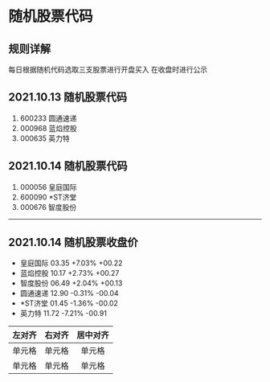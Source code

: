 # 随机股票代码
## 规则详解
每日根据随机代码选取三支股票进行开盘买入
在收盘时进行公示
## 2021.10.13 随机股票代码
1. 600233  圆通速递
1. 000968  蓝焰控股
1. 000635  英力特
## 2021.10.14 随机股票代码
1. 000056  皇庭国际
1. 600090  *ST济堂
1. 000676  智度股份
***
## 2021.10.14 随机股票收盘价
* 皇庭国际 03.35 +7.03% +00.22
* 蓝焰控股 10.17 +2.73% +00.27
* 智度股份 06.49 +2.04% +00.13
* 圆通速递 12.90 -0.31% -00.04
* *ST济堂  01.45 -1.36% -00.02
* 英力特   11.72 -7.21% -00.91


| 左对齐 | 右对齐 | 居中对齐 |
| :-----| ----: | :----: |
| 单元格 | 单元格 | 单元格 |
| 单元格 | 单元格 | 单元格 |
